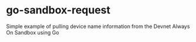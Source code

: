 # go-sandbox-request
Simple example of pulling device name information from the Devnet Always On Sandbox using Go
